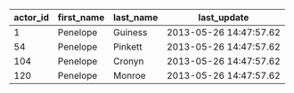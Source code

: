 |   actor_id | first_name   | last_name   | last_update            |
|------------|--------------|-------------|-------------------------|
|          1 | Penelope     | Guiness     | 2013-05-26 14:47:57.62 |
|         54 | Penelope     | Pinkett     | 2013-05-26 14:47:57.62 |
|        104 | Penelope     | Cronyn      | 2013-05-26 14:47:57.62 |
|        120 | Penelope     | Monroe      | 2013-05-26 14:47:57.62 |
